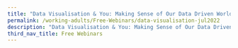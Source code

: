 ```yaml
---
title: "Data Visualisation & You: Making Sense of Our Data Driven World!"
permalink: /working-adults/Free-Webinars/data-visualisation-jul2022
description: "Data Visualisation & You: Making Sense of Our Data Driven World!"
third_nav_title: Free Webinars
---
```

